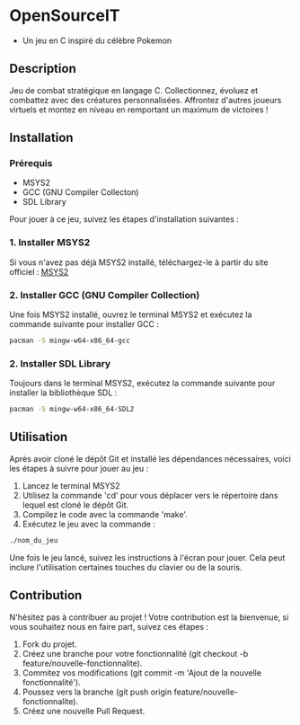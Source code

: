 # OpenSourceIT

- Un jeu en C inspiré du célèbre Pokemon 

## Description

Jeu de combat stratégique en langage C. Collectionnez, évoluez et combattez avec des créatures personnalisées. Affrontez d'autres joueurs virtuels et montez en niveau en remportant un maximum de victoires !

## Installation 

### Prérequis
* MSYS2
* GCC (GNU Compiler Collecton)
* SDL Library

Pour jouer à ce jeu, suivez les étapes d'installation suivantes : 

### 1. Installer MSYS2

Si vous n'avez pas déjà MSYS2 installé, téléchargez-le à partir du site officiel : [MSYS2](https://www.msys2.org/)

### 2. Installer GCC (GNU Compiler Collection)

Une fois MSYS2 installé, ouvrez le terminal MSYS2 et exécutez la commande suivante pour installer GCC :

```bash
pacman -S mingw-w64-x86_64-gcc
```

### 2. Installer SDL Library
Toujours dans le terminal MSYS2, exécutez la commande suivante pour installer la bibliothèque SDL :

```bash
pacman -S mingw-w64-x86_64-SDL2
```

## Utilisation

Après avoir cloné le dépôt Git et installé les dépendances nécessaires, voici les étapes à suivre pour jouer au jeu : 
1. Lancez le terminal MSYS2
2. Utilisez la commande 'cd' pour vous déplacer vers le répertoire dans lequel est cloné le dépôt Git.
3. Compilez le code avec la commande 'make'.
4. Exécutez le jeu avec la commande :
```bash
./nom_du_jeu
```
Une fois le jeu lancé, suivez les instructions à l'écran pour jouer. Cela peut inclure l'utilisation certaines touches du clavier ou de la souris.

## Contribution

N'hésitez pas à contribuer au projet !
Votre contribution est la bienvenue, si vous souhaitez nous en faire part, suivez ces étapes :

1. Fork du projet.
2. Créez une branche pour votre fonctionnalité (git checkout -b feature/nouvelle-fonctionnalite).
3. Commitez vos modifications (git commit -m 'Ajout de la nouvelle fonctionnalité').
4. Poussez vers la branche (git push origin feature/nouvelle-fonctionnalite).
5. Créez une nouvelle Pull Request.

